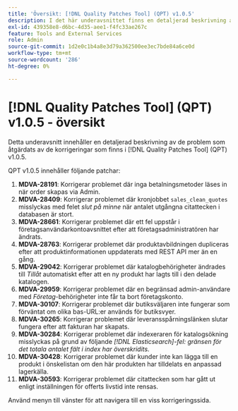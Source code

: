 ```yaml
---
title: 'Översikt: [!DNL Quality Patches Tool] (QPT) v1.0.5'
description: I det här underavsnittet finns en detaljerad beskrivning av de problem som åtgärdats av de korrigeringar som finns i  [!DNL Quality Patches Tool] (QPT) v1.0.5.
exl-id: 439358e8-d6bc-4d35-aee1-f4fc33ae267c
feature: Tools and External Services
role: Admin
source-git-commit: 1d2e0c1b4a8e3d79a362500ee3ec7bde84a6ce0d
workflow-type: tm+mt
source-wordcount: '286'
ht-degree: 0%

---
```


# [!DNL Quality Patches Tool] (QPT) v1.0.5 - översikt

Detta underavsnitt innehåller en detaljerad beskrivning av de problem som åtgärdats av de korrigeringar som finns i [!DNL Quality Patches Tool] (QPT) v1.0.5.

QPT v1.0.5 innehåller följande patchar:

1. **MDVA-28191**: Korrigerar problemet där inga betalningsmetoder läses in när order skapas via Admin.
1. **MDVA-28409**: Korrigerar problemet där kronjobbet `sales_clean_quotes` misslyckas med felet *slut på minne* när antalet utgångna citattecken i databasen är stort.
1. **MDVA-28661**: Korrigerar problemet där ett fel uppstår i företagsanvändarkontoavsnittet efter att företagsadministratören har ändrats.
1. **MDVA-28763**: Korrigerar problemet där produktavbildningen dupliceras efter att produktinformationen uppdaterats med REST API mer än en gång.
1. **MDVA-29042**: Korrigerar problemet där katalogbehörigheter ändrades till *Tillåt* automatiskt efter att en ny produkt har lagts till i den delade katalogen.
1. **MDVA-29959**: Korrigerar problemet där en begränsad admin-användare med *Företag*-behörigheter inte får ta bort företagskonto.
1. **MDVA-30107**: Korrigerar problemet där butiksväljaren inte fungerar som förväntat om olika bas-URL:er används för butiksvyer.
1. **MDVA-30265**: Korrigerar problemet där leveransspårningslänken slutar fungera efter att fakturan har skapats.
1. **MDVA-30284**: Korrigerar problemet där indexeraren för katalogsökning misslyckas på grund av följande *[!DNL Elasticsearch]-fel: gränsen för det totala antalet fält i index har överskridits.*
1. **MDVA-30428**: Korrigerar problemet där kunder inte kan lägga till en produkt i önskelistan om den här produkten har tilldelats en anpassad lagerkälla.
1. **MDVA-30593**: Korrigerar problemet där citattecken som har gått ut enligt inställningen för offerts livstid inte rensas.

Använd menyn till vänster för att navigera till en viss korrigeringssida.
